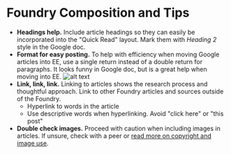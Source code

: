 # Foundry Composition and Tips

+ **Headings help.** Include article headings so they can easily be incorporated into the "Quick Read" layout. Mark them with *Heading 2* style in the Google doc.
+ **Format for easy posting.** To help with efficiency when moving Google articles into EE, use a single return instead of a double return for paragraphs. It looks funny in Google doc, but is a great help when moving into EE. 
![alt text](https://dl.dropboxusercontent.com/u/15801928/foundry-image.jpg "Example") 
+ **Link, link, link.** Linking to articles shows the research process and thoughtful approach. Link to other Foundry articles and sources outside of the Foundry. 
  * Hyperlink to words in the article
  * Use descriptive words when hyperlinking. Avoid "click here" or "this post"
+ **Double check images.** Proceed with caution when including images in articles. If unsure, check with a peer or [read more on copyright and image use]( https://www.upwork.com/blog/2010/02/what-every-freelance-writer-bloggershould-know-about-internet-copyright-and-libel-laws/). 
